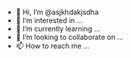 - 👋 Hi, I’m @asjkhdakjsdha
- 👀 I’m interested in ...
- 🌱 I’m currently learning ...
- 💞️ I’m looking to collaborate on ...
- 📫 How to reach me ...

<!---
asjkhdakjsdha/asjkhdakjsdha is a ✨ special ✨ repository because its `README.md` (this file) appears on your GitHub profile.
You can click the Preview link to take a look at your changes.
--->
